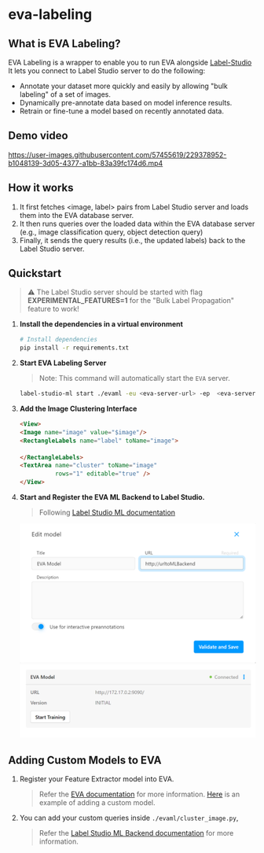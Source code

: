 # eva-labeling
## What is EVA Labeling?

EVA Labeling is a wrapper to enable you to run EVA alongside [Label-Studio](!https://labelstud.io/) It lets you connect to Label Studio server to do the following:

- Annotate your dataset more quickly and easily by allowing "bulk labeling" of a set of images.
- Dynamically pre-annotate data based on model inference results.
- Retrain or fine-tune a model based on recently annotated data.

## Demo video

https://user-images.githubusercontent.com/57455619/229378952-b1048139-3d05-4377-a1bb-83a39fc174d6.mp4

## How it works

1. It first fetches <image, label> pairs from Label Studio server and loads them into the EVA database server.
2. It then runs queries over the loaded data within the EVA database server (e.g., image classification query, object detection query)
3. Finally, it sends the query results (i.e., the updated labels) back to the Label Studio server.

## Quickstart

> :warning: The Label Studio server should be started with flag **EXPERIMENTAL_FEATURES=1** for the "Bulk Label Propagation" feature to work!

1. <b>Install the dependencies in a virtual environment</b>
    
   ```bash
   # Install dependencies
   pip install -r requirements.txt
   ```

2. <b>Start EVA Labeling Server</b>

    > Note: This command will automatically start the `EVA` server.
    ```bash
    label-studio-ml start ./evaml -eu <eva-server-url> -ep  <eva-server-port> -k <apikey> -ls <label-studio-url>
    ```

3. <b>Add the Image Clustering Interface</b>

    ```html
    <View>
    <Image name="image" value="$image"/>
    <RectangleLabels name="label" toName="image">
      
    </RectangleLabels>
    <TextArea name="cluster" toName="image"
              rows="1" editable="true" />
    </View>
    ```

4. <b>Start and Register the EVA ML Backend to Label Studio.</b>
    > Following [Label Studio ML documentation](https://github.com/heartexlabs/label-studio-ml-backend)  
    <img title="Webhook Registering" alt="Webhook Registering with EVA" src="assets/model_registering.png" width="500">
    <img title="Webhook Registering" alt="Webhook Registering with EVA" src="assets/model_registered.png" width="500">


<!-- EVA ML 
<img title="EVA Label Studio Integration" alt="Pipeline" src="assets/pipeline_screenshot.png" width="500"> -->

## Adding Custom Models to EVA

1. Register your Feature Extractor model into EVA.
    > Refer the [EVA documentation](https://evadb.readthedocs.io/en/stable/source/reference/udf.html) for more information.
    > [Here](https://evadb.readthedocs.io/en/stable/source/tutorials/04-custom-model.html) is an example of adding a custom model.

2. You can add your custom queries inside `./evaml/cluster_image.py`, 
    > Refer the [Label Studio ML Backend documentation](https://github.com/heartexlabs/label-studio-ml-backend) for more information.

